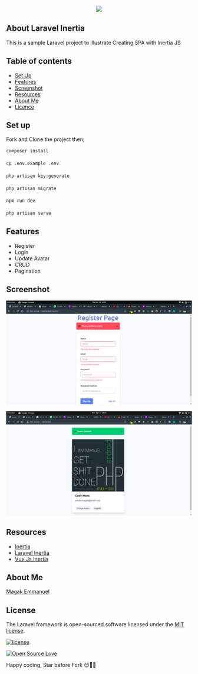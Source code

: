 <p align="center"><img src="https://magak.me/assets/images/Geek-logo.png" width="150"></p>


## About Laravel Inertia

 This is a sample Laravel project to illustrate Creating SPA with Inertia JS
 
 ## Table of contents
 - [Set Up](#set-up)
 - [Features](#features)
 - [Screenshot](#screenshot)
 - [Resources](#resources)
 - [About Me](#about-me)
 - [Licence](#licence)
 
 ## Set up 
 
 Fork and Clone the project  then;
 
 ```bash
composer install

cp .env.example .env

php artisan key:generate

php artisan migrate 

npm run dev

php artisan serve

```

## Features 

* Register
* Login
* Update Avatar
* CRUD
* Pagination

## Screenshot

<p align="center"><img src="register-inertia.png" width="800" alt="img"></p>


<p align="center"><img src="home-inertia.png" width="800" alt="img"></p>


## Resources

 - [Inertia](https://inertiajs.com/)
 - [Laravel Inertia](https://github.com/inertiajs/inertia-laravel)
 - [Vue Js Inertia](https://github.com/inertiajs/inertia-vue)


## About Me

[Magak Emmanuel](https://magak.me)

## License

The Laravel framework is open-sourced software licensed under the [MIT license](https://opensource.org/licenses/MIT).

[![license](https://img.shields.io/github/license/mashape/apistatus.svg?style=for-the-badge)](#)

[![Open Source Love](https://badges.frapsoft.com/os/v2/open-source-200x33.png?v=103)](#)


Happy coding, Star before Fork 😊💪💯
